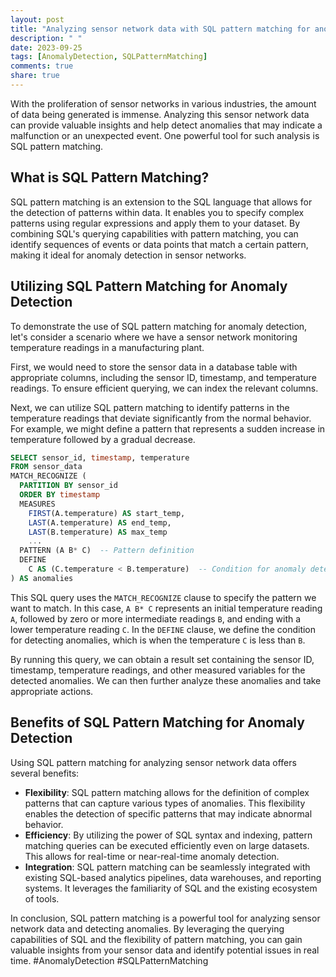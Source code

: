 ```yaml
---
layout: post
title: "Analyzing sensor network data with SQL pattern matching for anomaly detection"
description: " "
date: 2023-09-25
tags: [AnomalyDetection, SQLPatternMatching]
comments: true
share: true
---
```


With the proliferation of sensor networks in various industries, the amount of data being generated is immense. Analyzing this sensor network data can provide valuable insights and help detect anomalies that may indicate a malfunction or an unexpected event. One powerful tool for such analysis is SQL pattern matching.

## What is SQL Pattern Matching?

SQL pattern matching is an extension to the SQL language that allows for the detection of patterns within data. It enables you to specify complex patterns using regular expressions and apply them to your dataset. By combining SQL's querying capabilities with pattern matching, you can identify sequences of events or data points that match a certain pattern, making it ideal for anomaly detection in sensor networks.

## Utilizing SQL Pattern Matching for Anomaly Detection

To demonstrate the use of SQL pattern matching for anomaly detection, let's consider a scenario where we have a sensor network monitoring temperature readings in a manufacturing plant. 

First, we would need to store the sensor data in a database table with appropriate columns, including the sensor ID, timestamp, and temperature readings. To ensure efficient querying, we can index the relevant columns.

Next, we can utilize SQL pattern matching to identify patterns in the temperature readings that deviate significantly from the normal behavior. For example, we might define a pattern that represents a sudden increase in temperature followed by a gradual decrease.

```sql
SELECT sensor_id, timestamp, temperature
FROM sensor_data
MATCH_RECOGNIZE (
  PARTITION BY sensor_id
  ORDER BY timestamp
  MEASURES
    FIRST(A.temperature) AS start_temp,
    LAST(A.temperature) AS end_temp,
    LAST(B.temperature) AS max_temp
    ...
  PATTERN (A B* C)  -- Pattern definition
  DEFINE
    C AS (C.temperature < B.temperature)  -- Condition for anomaly detection
) AS anomalies
```

This SQL query uses the `MATCH_RECOGNIZE` clause to specify the pattern we want to match. In this case, `A B* C` represents an initial temperature reading `A`, followed by zero or more intermediate readings `B`, and ending with a lower temperature reading `C`. In the `DEFINE` clause, we define the condition for detecting anomalies, which is when the temperature `C` is less than `B`.

By running this query, we can obtain a result set containing the sensor ID, timestamp, temperature readings, and other measured variables for the detected anomalies. We can then further analyze these anomalies and take appropriate actions.

## Benefits of SQL Pattern Matching for Anomaly Detection

Using SQL pattern matching for analyzing sensor network data offers several benefits:

- **Flexibility**: SQL pattern matching allows for the definition of complex patterns that can capture various types of anomalies. This flexibility enables the detection of specific patterns that may indicate abnormal behavior.
- **Efficiency**: By utilizing the power of SQL syntax and indexing, pattern matching queries can be executed efficiently even on large datasets. This allows for real-time or near-real-time anomaly detection.
- **Integration**: SQL pattern matching can be seamlessly integrated with existing SQL-based analytics pipelines, data warehouses, and reporting systems. It leverages the familiarity of SQL and the existing ecosystem of tools.

In conclusion, SQL pattern matching is a powerful tool for analyzing sensor network data and detecting anomalies. By leveraging the querying capabilities of SQL and the flexibility of pattern matching, you can gain valuable insights from your sensor data and identify potential issues in real time. #AnomalyDetection #SQLPatternMatching
